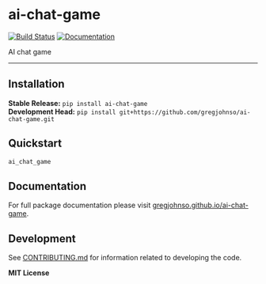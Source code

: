 # ai-chat-game

[![Build Status](https://github.com/gregjohnso/ai-chat-game/workflows/CI/badge.svg)](https://github.com/gregjohnso/ai-chat-game/actions)
[![Documentation](https://github.com/gregjohnso/ai-chat-game/workflows/Documentation/badge.svg)](https://gregjohnso.github.io/ai-chat-game)

AI chat game

---

## Installation

**Stable Release:** `pip install ai-chat-game`<br>
**Development Head:** `pip install git+https://github.com/gregjohnso/ai-chat-game.git`

## Quickstart

```bash
ai_chat_game
```

## Documentation

For full package documentation please visit [gregjohnso.github.io/ai-chat-game](https://gregjohnso.github.io/ai-chat-game).

## Development

See [CONTRIBUTING.md](CONTRIBUTING.md) for information related to developing the code.

**MIT License**
